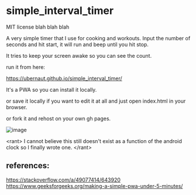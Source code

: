 # simple_interval_timer

MIT license blah blah blah 

A very simple timer that I use for cooking and workouts.  Input the number of seconds and hit start, it will run and beep until you hit stop. 

It tries to keep your screen awake so you can see the count.

run it from here:

https://ubernaut.github.io/simple_interval_timer/

It's a PWA so you can install it locally. 

or save it locally if you want to edit it at all and just open index.html in your browser. 

or fork it and rehost on your own gh pages. 

![image](https://github.com/ubernaut/simple_interval_timer/assets/1483522/ea0fdb05-c4e0-42db-a938-de9dfec4aae6)


\<rant>
I cannot believe this still doesn't exist as a function of the android clock so I finally wrote one. 
\</rant> 


## references:
https://stackoverflow.com/a/49077414/643920
https://www.geeksforgeeks.org/making-a-simple-pwa-under-5-minutes/
